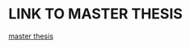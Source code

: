<html>
<body>

<h1>LINK TO MASTER THESIS</h1>

<p><a href="https://github.com/minimocomunemultiplo/Master/blob/main/LATEX%20Thesis%20(final%20non%20corrected).pdf">master thesis</a></p>

</body>
</html>
